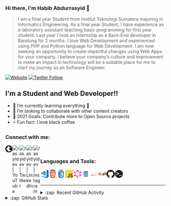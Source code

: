 ### Hi there, I'm Habib Abdurrasyid 👋
> I am a final year Student from Institut Teknologi Sumatera majoring in Informatics Engineering. As a final year Student, I have experience as a laboratory assistant teaching basic programming for first year student. Last year I took an Internship as a Back-End developer in Bandung for 2 months. I love Web Development and experienced using PHP and Python language for Web Development.  I am now seeking an opportunity to create impactful changes using Web Apps for your company. I believe your company’s culture and improvement to make an impact in technology will be a suitable place for me to start my journey as an Software Engineer.

[![Website](https://img.shields.io/website?label=rasyidev.com&style=for-the-badge&url=https%3A%2F%2Frasyidev.com)](https://rasyidev.com)
[![Twitter Follow](https://img.shields.io/twitter/follow/rasyidev?color=1DA1F2&logo=twitter&style=for-the-badge)](https://twitter.com/intent/follow?original_referer=https%3A%2F%2Fgithub.com%2Frasyidev&screen_name=rasyidev)

## I'm a Student and Web Developer!!
- 🌱 I’m currently learning everything 🤣
- 👯 I’m looking to collaborate with other content creators
- 🥅 2021 Goals: Contribute more to Open Source projects
- ⚡ Fun fact: I love black coffee


### Connect with me:

[<img align="left" alt="rasyidev.com" width="22px" src="https://raw.githubusercontent.com/iconic/open-iconic/master/svg/globe.svg" />][website]
[<img align="left" alt="rasyidev | YouTube" width="22px" src="https://cdn.jsdelivr.net/npm/simple-icons@v3/icons/youtube.svg" />][youtube]
[<img align="left" alt="rasyidev | Twitter" width="22px" src="https://cdn.jsdelivr.net/npm/simple-icons@v3/icons/twitter.svg" />][twitter]
[<img align="left" alt="rasyidev | LinkedIn" width="22px" src="https://cdn.jsdelivr.net/npm/simple-icons@v3/icons/linkedin.svg" />][linkedin]
[<img align="left" alt="rasyidev | Instagram" width="22px" src="https://cdn.jsdelivr.net/npm/simple-icons@v3/icons/instagram.svg" />][instagram]

<br />

### Languages and Tools:

[<img align="left" alt="Visual Studio Code" width="26px" src="https://raw.githubusercontent.com/github/explore/80688e429a7d4ef2fca1e82350fe8e3517d3494d/topics/visual-studio-code/visual-studio-code.png" />][webdevplaylist]
[<img align="left" alt="HTML5" width="26px" src="https://raw.githubusercontent.com/github/explore/80688e429a7d4ef2fca1e82350fe8e3517d3494d/topics/html/html.png" />][webdevplaylist]
[<img align="left" alt="CSS3" width="26px" src="https://raw.githubusercontent.com/github/explore/80688e429a7d4ef2fca1e82350fe8e3517d3494d/topics/css/css.png" />][cssplaylist]
[<img align="left" alt="JavaScript" width="26px" src="https://raw.githubusercontent.com/github/explore/80688e429a7d4ef2fca1e82350fe8e3517d3494d/topics/javascript/javascript.png" />][jsplaylist]
[<img align="left" alt="GraphQL" width="26px" src="https://raw.githubusercontent.com/github/explore/80688e429a7d4ef2fca1e82350fe8e3517d3494d/topics/graphql/graphql.png" />][webdevplaylist]
[<img align="left" alt="SQL" width="26px" src="https://raw.githubusercontent.com/github/explore/80688e429a7d4ef2fca1e82350fe8e3517d3494d/topics/sql/sql.png" />][webdevplaylist]
[<img align="left" alt="MySQL" width="26px" src="https://raw.githubusercontent.com/github/explore/80688e429a7d4ef2fca1e82350fe8e3517d3494d/topics/mysql/mysql.png" />][webdevplaylist]
[<img align="left" alt="Git" width="26px" src="https://raw.githubusercontent.com/github/explore/80688e429a7d4ef2fca1e82350fe8e3517d3494d/topics/git/git.png" />][webdevplaylist]
[<img align="left" alt="GitHub" width="26px" src="https://raw.githubusercontent.com/github/explore/78df643247d429f6cc873026c0622819ad797942/topics/github/github.png" />][webdevplaylist]
[<img align="left" alt="Terminal" width="26px" src="https://raw.githubusercontent.com/github/explore/80688e429a7d4ef2fca1e82350fe8e3517d3494d/topics/terminal/terminal.png" />][webdevplaylist]

<br />
<br />

---


<details>
  <summary>:zap: Recent GitHub Activity</summary>
  
<!--START_SECTION:activity-->
1. ❗️ Closed issue [#8](https://github.com/rasyidev/free-developer-resources/issues/8) in [rasyidev/free-developer-resources](https://github.com/rasyidev/free-developer-resources)
2. 🗣 Commented on [#8](https://github.com/rasyidev/free-developer-resources/issues/8) in [rasyidev/free-developer-resources](https://github.com/rasyidev/free-developer-resources)
3. 🗣 Commented on [#7](https://github.com/rasyidev/free-developer-resources/issues/7) in [rasyidev/free-developer-resources](https://github.com/rasyidev/free-developer-resources)
4. 🎉 Merged PR [#7](https://github.com/rasyidev/free-developer-resources/pull/7) in [rasyidev/free-developer-resources](https://github.com/rasyidev/free-developer-resources)
5. 🗣 Commented on [#3](https://github.com/rasyidev/rasyidev-vscode-theme/issues/3) in [rasyidev/rasyidev-vscode-theme](https://github.com/rasyidev/rasyidev-vscode-theme)
<!--END_SECTION:activity-->

</details>

<details>
  <summary>:zap: GitHub Stats</summary>

  <img align="left" alt="rasyidev's GitHub Stats" src="https://github-readme-stats.vercel.app/api?username=rasyidev&show_icons=true&hide_border=true" />

</details>

[website]: https://rasyidev.github.io
[course]: http://vsCodeHero.com
[twitter]: https://twitter.com/habib_abd11
[youtube]: https://youtube.com/rasyidev
[instagram]: https://instagram.com/habib.bee_
[linkedin]: https://linkedin.com/in/habib-abdurrasyid
[webdevplaylist]: https://www.youtube.com/playlist?list=PLkwxH9e_vrAJ0WbEsFA9W3I1W-g_BTsbt
[jsplaylist]: https://www.youtube.com/playlist?list=PLkwxH9e_vrALRJKu7wfXby3MKeflhTu6B
[cssplaylist]: https://www.youtube.com/playlist?list=PLkwxH9e_vrALSdvZuEh6gqQdmDoDIoqz4
[reactplaylist]: https://www.youtube.com/playlist?list=PLkwxH9e_vrAK4TdffpxKY3QGyHCpxFcQ0